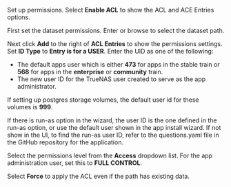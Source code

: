 &NewLine;

Set up permissions. Select **Enable ACL** to show the ACL and ACE Entries options.

First set the dataset permissions. Enter or browse to select the dataset path. 

Next click **Add** to the right of **ACL Entries** to show the permissions settings.
Set **ID Type** to **Entry is for a USER**.
Enter the UID as one of the following:
* The default apps user which is either **473** for apps in the stable train or **568** for apps in the **enterprise** or **community** train.
* The new user ID for the TrueNAS user created to serve as the app administrator.

If setting up postgres storage volumes, the default user id for these volumes is **999**.

If there is run-as option in the wizard, the user ID is the one defined in the run-as option, or use the default user shown in the app install wizard.
If not show in the UI, to find the run-as user ID, refer to the questions.yaml file in the GitHub repository for the application.

Select the permissions level from the **Access** dropdown list. For the app administration user, set this to **FULL CONTROL**.

Select **Force** to apply the ACL even if the path has existing data.